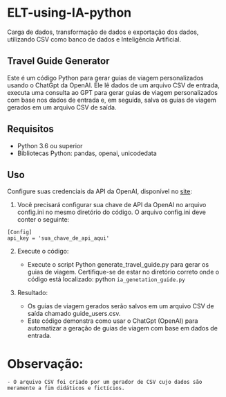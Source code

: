 # ELT-using-IA-python
Carga de dados, transformação de dados e exportação dos dados, utilizando CSV como banco de dados e Inteligência Artificial.

## Travel Guide Generator

Este é um código Python para gerar guias de viagem personalizados usando o ChatGpt da OpenAI. Ele lê dados de um arquivo CSV de entrada, executa uma consulta ao GPT para gerar guias de viagem personalizados com base nos dados de entrada e, em seguida, salva os guias de viagem gerados em um arquivo CSV de saída.

## Requisitos

- Python 3.6 ou superior
- Bibliotecas Python: pandas, openai, unicodedata

## Uso
Configure suas credenciais da API da OpenAI, disponível no [site](https://platform.openai.com/account/api-keys):

1. Você precisará configurar sua chave de API da OpenAI no arquivo config.ini no mesmo diretório do código. O arquivo config.ini deve conter o seguinte:
```
[Config]
api_key = 'sua_chave_de_api_aqui'
```

2. Execute o código:
    - Execute o script Python generate_travel_guide.py para gerar os guias de viagem. Certifique-se de estar no diretório correto onde o código está localizado: python `ia_genetation_guide.py`

3. Resultado:
    - Os guias de viagem gerados serão salvos em um arquivo CSV de saída chamado guide_users.csv.
    - Este código demonstra como usar o ChatGpt (OpenAI) para automatizar a geração de guias de viagem com base em dados de entrada.
  
# Observação:
    - O arquivo CSV foi criado por um gerador de CSV cujo dados são meramente a fim didáticos e fictícios.     
